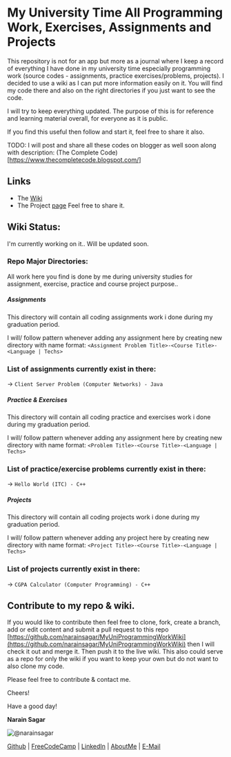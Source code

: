 # My University Time All Programming Work, Exercises, Assignments and Projects

This repository is not for an app but more as a journal where I keep a record of everything I have done in my university time especially programming work (source codes - assignments, practice exercises/problems, projects). I decided to use a wiki as I can put more information easily on it. You will find my code there and also on the right directories if you just want to see the code.

I will try to keep everything updated. The purpose of this is for reference and learning material overall, for everyone as it is public.

If you find this useful then follow and start it, feel free to share it also.

TODO: I will post and share all these codes on blogger as well soon along with description: (The Complete Code)[https://www.thecompletecode.blogspot.com/]

## Links
- The [Wiki](https://github.com/narainsagar/free-my-university-programming-work-and-assignments/wiki)
- The Project [page](http://narainsagar.github.io/free-my-university-programming-work-and-assignments) Feel free to share it.


## Wiki Status:
I'm currently working on it.. Will be updated soon.

### Repo Major Directories:
All work here you find is done by me during university studies for assignment, exercise, practice and course project purpose..

##### Assignments
This directory will contain all coding assignments work i done during my graduation period.

I will/ follow pattern whenever adding any assignment here by creating new directory with name format: 
`<Assignment Problem Title>-<Course Title>-<Language | Techs>`

### List of assignments currently exist in there:

-> `Client Server Problem (Computer Networks) - Java`

##### Practice & Exercises
This directory will contain all coding practice and exercises work i done during my graduation period.

I will/ follow pattern whenever adding any assignment here by creating new directory with name format: 
`<Problem Title>-<Course Title>-<Language | Techs>`

### List of practice/exercise problems currently exist in there:

-> `Hello World (ITC) - C++`

##### Projects
This directory will contain all coding projects work i done during my graduation period.

I will/ follow pattern whenever adding any project here by creating new directory with name format: 
`<Project Title>-<Course Title>-<Language | Techs>`

### List of projects currently exist in there:

-> `CGPA Calculator (Computer Programming) - C++`


## Contribute to my repo & wiki.
If you would like to contribute then feel free to clone, fork, create a branch, add or edit content and submit a pull request to this repo [https://github.com/narainsagar/MyUniProgrammingWorkWiki](https://github.com/narainsagar/MyUniProgrammingWorkWiki) then I will check it out and merge it. Then push it to the live wiki. This also could serve as a  repo for only the wiki if you want to keep your own but do not want to also clone my code.


Please feel free to contribute & contact me.

Cheers!

Have a good day!

**Narain Sagar**

![@narainsagar](https://avatars0.githubusercontent.com/narainsagar?&s=128)

[Github](https://github.com/narainsagar) | [FreeCodeCamp](http://www.freecodecamp.com/narainsagar) | [LinkedIn](https://www.linkedin.com/pk/narainsagar) | [AboutMe](https://about.me/narainsagar) | [E-Mail](mailto:thecompletecode@gmail.com)



